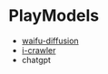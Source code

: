 # PlayModels

- [waifu-diffusion](https://github.com/kaitas/waifu-diffusion.git)
- [i-crawler](https://github.com/7eu7d7/pixiv_AI_crawler.git)
- chatgpt